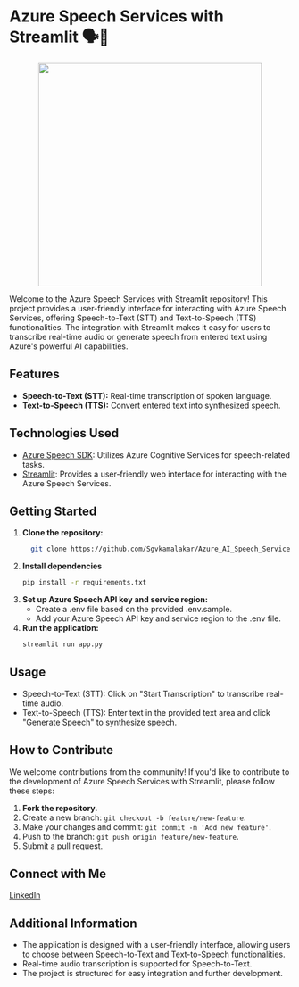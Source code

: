 # Azure Speech Services with Streamlit 🗣️📝

<p align="center">
   <img src="https://github.com/Sgvkamalakar/Azure_AI_Speech_Services/assets/103712713/b9de4289-e86a-42a5-86df-c7fed3aa0c5a"/ height="400" width="400">
</p>   
Welcome to the Azure Speech Services with Streamlit repository! This project provides a user-friendly interface for interacting with Azure Speech Services, offering Speech-to-Text (STT) and Text-to-Speech (TTS) functionalities. The integration with Streamlit makes it easy for users to transcribe real-time audio or generate speech from entered text using Azure's powerful AI capabilities.

## Features

- **Speech-to-Text (STT):** Real-time transcription of spoken language.
- **Text-to-Speech (TTS):** Convert entered text into synthesized speech.

## Technologies Used

- [Azure Speech SDK](https://docs.microsoft.com/en-us/azure/cognitive-services/speech-service/overview): Utilizes Azure Cognitive Services for speech-related tasks.
- [Streamlit](https://streamlit.io/): Provides a user-friendly web interface for interacting with the Azure Speech Services.

## Getting Started

1. **Clone the repository:**
   ```bash
     git clone https://github.com/Sgvkamalakar/Azure_AI_Speech_Services
 2. **Install dependencies**
    ```bash
    pip install -r requirements.txt
3. **Set up Azure Speech API key and service region:**
   - Create a .env file based on the provided .env.sample.
   - Add your Azure Speech API key and service region to the .env file.
4. **Run the application:**
   ```bash
   streamlit run app.py

## Usage
- Speech-to-Text (STT): Click on "Start Transcription" to transcribe real-time audio.
- Text-to-Speech (TTS): Enter text in the provided text area and click "Generate Speech" to synthesize speech.

## How to Contribute

We welcome contributions from the community! If you'd like to contribute to the development of Azure Speech Services with Streamlit, please follow these steps:

1. **Fork the repository.**
2. Create a new branch: `git checkout -b feature/new-feature`.
3. Make your changes and commit: `git commit -m 'Add new feature'`.
4. Push to the branch: `git push origin feature/new-feature`.
5. Submit a pull request.
   
## Connect with Me
[LinkedIn](https://www.linkedin.com/in/sgvkamalakar)

## Additional Information
- The application is designed with a user-friendly interface, allowing users to choose between Speech-to-Text and Text-to-Speech functionalities.
- Real-time audio transcription is supported for Speech-to-Text.
- The project is structured for easy integration and further development.
